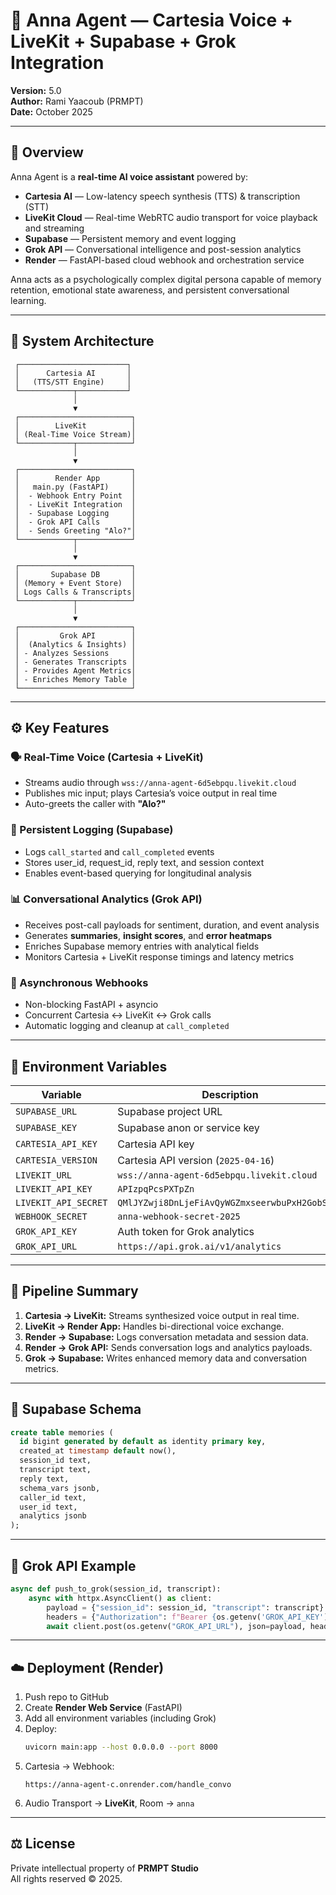 # 🧠 Anna Agent — Cartesia Voice + LiveKit + Supabase + Grok Integration

**Version:** 5.0  
**Author:** Rami Yaacoub (PRMPT)  
**Date:** October 2025  

---

## 🚀 Overview

Anna Agent is a **real-time AI voice assistant** powered by:

- **Cartesia AI** — Low-latency speech synthesis (TTS) & transcription (STT)  
- **LiveKit Cloud** — Real-time WebRTC audio transport for voice playback and streaming  
- **Supabase** — Persistent memory and event logging  
- **Grok API** — Conversational intelligence and post-session analytics  
- **Render** — FastAPI-based cloud webhook and orchestration service  

Anna acts as a psychologically complex digital persona capable of memory retention, emotional state awareness, and persistent conversational learning.

---

## 🧩 System Architecture

```
 ┌────────────────────────┐
 │      Cartesia AI       │
 │   (TTS/STT Engine)     │
 └────────────┬───────────┘
              │
              ▼
 ┌─────────────────────────┐
 │        LiveKit          │
 │ (Real-Time Voice Stream)│
 └────────────┬────────────┘
              │
              ▼
 ┌─────────────────────────┐
 │        Render App       │
 │   main.py (FastAPI)     │
 │  - Webhook Entry Point  │
 │  - LiveKit Integration  │
 │  - Supabase Logging     │
 │  - Grok API Calls       │
 │  - Sends Greeting "Alo?"│
 └────────────┬────────────┘
              │
              ▼
 ┌─────────────────────────┐
 │       Supabase DB       │
 │ (Memory + Event Store)  │
 │ Logs Calls & Transcripts│
 └────────────┬────────────┘
              │
              ▼
 ┌─────────────────────────┐
 │         Grok API        │
 │  (Analytics & Insights) │
 │ - Analyzes Sessions     │
 │ - Generates Transcripts │
 │ - Provides Agent Metrics│
 │ - Enriches Memory Table │
 └─────────────────────────┘
```

---

## ⚙️ Key Features

### 🗣️ Real-Time Voice (Cartesia + LiveKit)
- Streams audio through `wss://anna-agent-6d5ebpqu.livekit.cloud`
- Publishes mic input; plays Cartesia’s voice output in real time
- Auto-greets the caller with **"Alo?"**

### 💾 Persistent Logging (Supabase)
- Logs `call_started` and `call_completed` events  
- Stores user_id, request_id, reply text, and session context  
- Enables event-based querying for longitudinal analysis

### 📊 Conversational Analytics (Grok API)
- Receives post-call payloads for sentiment, duration, and event analysis  
- Generates **summaries**, **insight scores**, and **error heatmaps**  
- Enriches Supabase memory entries with analytical fields  
- Monitors Cartesia + LiveKit response timings and latency metrics

### 🔁 Asynchronous Webhooks
- Non-blocking FastAPI + asyncio  
- Concurrent Cartesia ↔ LiveKit ↔ Grok calls  
- Automatic logging and cleanup at `call_completed`

---

## 🧰 Environment Variables

| Variable | Description |
|-----------|--------------|
| `SUPABASE_URL` | Supabase project URL |
| `SUPABASE_KEY` | Supabase anon or service key |
| `CARTESIA_API_KEY` | Cartesia API key |
| `CARTESIA_VERSION` | Cartesia API version (`2025-04-16`) |
| `LIVEKIT_URL` | `wss://anna-agent-6d5ebpqu.livekit.cloud` |
| `LIVEKIT_API_KEY` | `APIzpqPcsPXTpZn` |
| `LIVEKIT_API_SECRET` | `QMlJYZwji8DnLjeFiAvQyWGZmxseerwbuPxH2GobS3FA` |
| `WEBHOOK_SECRET` | `anna-webhook-secret-2025` |
| `GROK_API_KEY` | Auth token for Grok analytics |
| `GROK_API_URL` | `https://api.grok.ai/v1/analytics` |

---

## 🧠 Pipeline Summary

1. **Cartesia → LiveKit:** Streams synthesized voice output in real time.  
2. **LiveKit → Render App:** Handles bi-directional voice exchange.  
3. **Render → Supabase:** Logs conversation metadata and session data.  
4. **Render → Grok API:** Sends conversation logs and analytics payloads.  
5. **Grok → Supabase:** Writes enhanced memory data and conversation metrics.

---

## 🧩 Supabase Schema

```sql
create table memories (
  id bigint generated by default as identity primary key,
  created_at timestamp default now(),
  session_id text,
  transcript text,
  reply text,
  schema_vars jsonb,
  caller_id text,
  user_id text,
  analytics jsonb
);
```

---

## 🧠 Grok API Example

```python
async def push_to_grok(session_id, transcript):
    async with httpx.AsyncClient() as client:
        payload = {"session_id": session_id, "transcript": transcript}
        headers = {"Authorization": f"Bearer {os.getenv('GROK_API_KEY')}"}
        await client.post(os.getenv("GROK_API_URL"), json=payload, headers=headers)
```

---

## ☁️ Deployment (Render)

1. Push repo to GitHub  
2. Create **Render Web Service** (FastAPI)  
3. Add all environment variables (including Grok)  
4. Deploy:
   ```bash
   uvicorn main:app --host 0.0.0.0 --port 8000
   ```
5. Cartesia → Webhook:
   ```
   https://anna-agent-c.onrender.com/handle_convo
   ```
6. Audio Transport → **LiveKit**, Room → `anna`

---

## ⚖️ License
Private intellectual property of **PRMPT Studio**  
All rights reserved © 2025.
